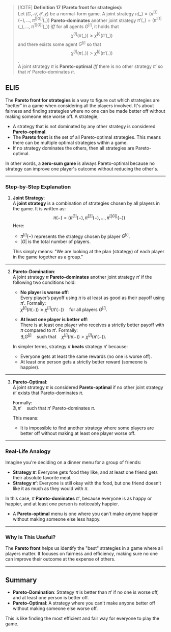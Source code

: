 
> [!CITE] **Definition 17 (Pareto front for strategies):**  
Let $(G, \mathcal{A}, \mathcal{T}, \chi)$ be a normal-form game. A joint strategy $\pi(\_) = (\pi^{[1]}(-), \ldots, \pi^{[|G|]}(\_))$ **Pareto-dominates** another joint strategy $\pi'(\_) = (\pi^{\prime[1]}(\_), \ldots, \pi^{\prime[|G|]}(\_))$ $iff$ for all agents $G^{[i]}$, it holds that $$\chi^{[i]}(\pi(\_)) \geq \chi^{[i]}(\pi'(\_))$$ and there exists some agent $G^{[j]}$ so that $$\chi^{[j]}(\pi(\_)) > \chi^{[j]}(\pi'(\_))$$.  
A joint strategy $\pi$ is **Pareto-optimal** $iff$ there is no other strategy $\pi'$ so that $\pi'$ Pareto-dominates $\pi$.

## ELI5

The **Pareto front for strategies** is a way to figure out which strategies are "better" in a game when considering all the players involved. It's about fairness and finding strategies where no one can be made better off without making someone else worse off.
A strategie, 

- A strategy that is not dominated by any other strategy is considered **Pareto-optimal**.
- The **Pareto front** is the set of all Pareto-optimal strategies. This means there can be multiple optimal strategies within a game.
- If no strategy dominates the others, then all strategies are Pareto-optimal.

In other words, a **zero-sum game** is always Pareto-optimal because no strategy can improve one player's outcome without reducing the other's.

---

### Step-by-Step Explanation

1. **Joint Strategy**:  
    A **joint strategy** is a combination of strategies chosen by all players in the game. It is written as:  
    $$\pi(-)=(\pi^{[1]}(-),\pi^{[2]}(-),\dots ,\pi^{[|G|]}(-))$$
    Here:
    - $\pi^{[i]}(-)$ represents the strategy chosen by player $G^{[i]}$.
    - $|G|$ is the total number of players.
    
    This simply means: "We are looking at the plan (strategy) of each player in the game together as a group."
    

---

2. **Pareto-Domination**:  
    A joint strategy $\pi$ **Pareto-dominates** another joint strategy $\pi'$ if the following two conditions hold:
    
    - **No player is worse off**:  
        Every player’s payoff using $\pi$ is at least as good as their payoff using $\pi'$. Formally:  
        $\chi^{[i]}(\pi(-)) \geq \chi^{[i]}(\pi'(-)) \quad \text{for all players } G^{[i]}.$
        
    - **At least one player is better off**:  
        There is at least one player who receives a strictly better payoff with $\pi$ compared to $\pi'$. Formally:  
        $\exists , G^{[j]} \quad \text{such that} \quad \chi^{[j]}(\pi(-)) > \chi^{[j]}(\pi'(-)).$
        
    
    In simpler terms, strategy $\pi$ **beats** strategy $\pi'$ because:
    
    - Everyone gets at least the same rewards (no one is worse off).
    - At least one person gets a strictly better reward (someone is happier).

---

3. **Pareto-Optimal**:  
    A joint strategy $\pi$ is considered **Pareto-optimal** if no other joint strategy $\pi'$ exists that Pareto-dominates $\pi$.
    
    Formally:  
    $\nexists , \pi' \quad \text{such that } \pi' \text{ Pareto-dominates } \pi.$
    
    This means:
    
    - It is impossible to find another strategy where some players are better off without making at least one player worse off.

---

### Real-Life Analogy

Imagine you're deciding on a dinner menu for a group of friends:

- **Strategy $\pi$**: Everyone gets food they like, and at least one friend gets their absolute favorite meal.
- **Strategy $\pi'$**: Everyone is still okay with the food, but one friend doesn’t like it as much as they would with $\pi$.

In this case, $\pi$ **Pareto-dominates** $\pi'$, because everyone is as happy or happier, and at least one person is noticeably happier.

- A **Pareto-optimal** menu is one where you can’t make anyone happier without making someone else less happy.

---

### Why Is This Useful?

The **Pareto front** helps us identify the "best" strategies in a game where all players matter. It focuses on fairness and efficiency, making sure no one can improve their outcome at the expense of others.

---

## Summary

- **Pareto-Domination**: Strategy $\pi$ is better than $\pi'$ if no one is worse off, and at least one person is better off.
- **Pareto-Optimal**: A strategy where you can't make anyone better off without making someone else worse off.

This is like finding the most efficient and fair way for everyone to play the game.